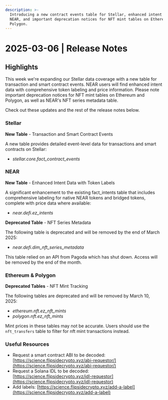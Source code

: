 ```yaml
---
description: >-
  Introducing a new contract events table for Stellar, enhanced intent data for
  NEAR, and important deprecation notices for NFT mint tables on Ethereum and
  Polygon.
---
```


# 2025-03-06 | Release Notes

## Highlights

This week we're expanding our Stellar data coverage with a new table for transaction and smart contract events. NEAR users will find enhanced intent data with comprehensive token labeling and price information. Please note important deprecation notices for NFT mint tables on Ethereum and Polygon, as well as NEAR's NFT series metadata table.

Check out these updates and the rest of the release notes below.

### Stellar

**New Table** - Transaction and Smart Contract Events

A new table provides detailed event-level data for transactions and smart contracts on Stellar:

* _stellar.core.fact\_contract\_events_

### NEAR

**New Table** - Enhanced Intent Data with Token Labels

A significant enhancement to the existing fact\_intents table that includes comprehensive labeling for native NEAR tokens and bridged tokens, complete with price data where available:

* _near.defi.ez\_intents_

**Deprecated Table** - NFT Series Metadata

The following table is deprecated and will be removed by the end of March 2025:

* _near.defi.dim\_nft\_series\_metadata_

This table relied on an API from Pagoda which has shut down. Access will be removed by the end of the month.

### Ethereum & Polygon

**Deprecated Tables** - NFT Mint Tracking

The following tables are deprecated and will be removed by March 10, 2025:

* _ethereum.nft.ez\_nft\_mints_
* _polygon.nft.ez\_nft\_mints_

Mint prices in these tables may not be accurate. Users should use the `nft_transfers` table to filter for nft mint transactions instead.

### Useful Resources

* Request a smart contract ABI to be decoded: [https://science.flipsidecrypto.xyz/abi-requestor/](https://science.flipsidecrypto.xyz/abi-requestor/)
* Request a Solana IDL to be decoded: [https://science.flipsidecrypto.xyz/idl-requestor](https://science.flipsidecrypto.xyz/idl-requestor)
* Add labels: [https://science.flipsidecrypto.xyz/add-a-label](https://science.flipsidecrypto.xyz/add-a-label)
